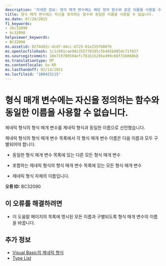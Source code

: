 ```yaml
---
description: '자세한 정보: 형식 매개 변수에는 해당 정의 함수와 같은 이름을 사용할 수 없습니다.'
title: 형식 매개 변수에는 자신을 정의하는 함수와 동일한 이름을 사용할 수 없습니다.
ms.date: 07/20/2015
f1_keywords:
- vbc32090
- bc32090
helpviewer_keywords:
- BC32090
ms.assetid: 02f4d82c-dcd7-44cc-b725-81e235f680f6
ms.openlocfilehash: 1c1c891cae9013557783d5c5b485b985dc71f027
ms.sourcegitcommit: 10e719780594efc781b15295e499c66f316068b8
ms.translationtype: MT
ms.contentlocale: ko-KR
ms.lasthandoff: 02/14/2021
ms.locfileid: "100425115"
---
```

# <a name="type-parameter-cannot-have-the-same-name-as-its-defining-function"></a>형식 매개 변수에는 자신을 정의하는 함수와 동일한 이름을 사용할 수 없습니다.

제네릭 형식의 형식 매개 변수를 제네릭 형식과 동일한 이름으로 선언했습니다.  
  
 제네릭 형식의 형식 매개 변수 목록에서 각 형식 매개 변수 이름은 다음 이름과 모두 구별되어야 합니다.  
  
- 동일한 형식 매개 변수 목록에 있는 다른 모든 형식 매개 변수  
  
- 포함하는 제네릭 형식의 형식 매개 변수 목록에 있는 모든 형식 매개 변수  
  
- 제네릭 형식 자체의 이름입니다.  
  
 **오류 ID:** BC32090  
  
## <a name="to-correct-this-error"></a>이 오류를 해결하려면  
  
- 이 도움말 페이지의 목록에 명시된 모든 이름과 구별되도록 형식 매개 변수의 이름을 바꿉니다.  
  
## <a name="see-also"></a>추가 정보

- [Visual Basic의 제네릭 형식](../programming-guide/language-features/data-types/generic-types.md)
- [Type List](../language-reference/statements/type-list.md)
